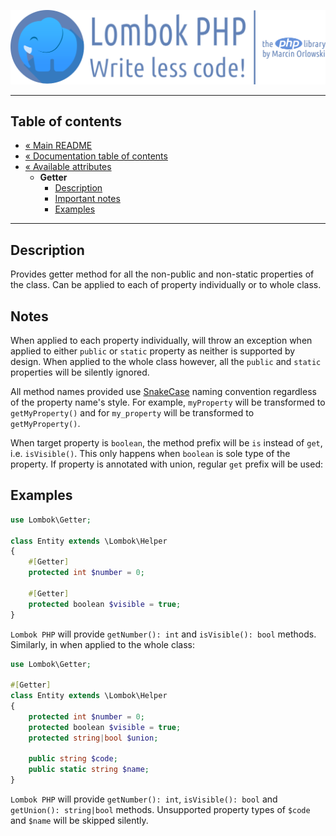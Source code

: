 ![Lombok PHP](../../artwork/lombok-php-logo.png)

---

## Table of contents ##

* [« Main README](../../README.md)
* [« Documentation table of contents](../README.md)
* [« Available attributes](README.md)
  * **Getter**
    * [Description](#description)
    * [Important notes](#notes)
    * [Examples](#examples)

---

## Description ##

Provides getter method for all the non-public and non-static properties of the class.
Can be applied to each of property individually or to whole class.

## Notes ##

When applied to each property individually, will throw an exception when applied to either `public`
or `static` property as neither is supported by design. When applied to the whole class however,
all the `public` and `static` properties will be silently ignored.

All method names provided use [SnakeCase](https://en.wikipedia.org/wiki/Snake_case) naming
convention regardless of the property name's style. For example, `myProperty` will be transformed to
`getMyProperty()` and for `my_property` will be transformed to `getMyProperty()`.

When target property is `boolean`, the method prefix will be `is` instead of `get`,
i.e. `isVisible()`. This only happens when `boolean` is sole type of the property. If property is
annotated with union, regular `get` prefix will be used:

## Examples ##

```php
use Lombok\Getter;

class Entity extends \Lombok\Helper
{
    #[Getter]
    protected int $number = 0;
    
    #[Getter]
    protected boolean $visible = true;
}
```

`Lombok PHP` will provide `getNumber(): int` and `isVisible(): bool` methods. Similarly,
in when applied to the whole class:

```php
use Lombok\Getter;

#[Getter]
class Entity extends \Lombok\Helper
{
    protected int $number = 0;
    protected boolean $visible = true;
    protected string|bool $union;
    
    public string $code;
    public static string $name;
}
```

`Lombok PHP` will provide `getNumber(): int`, `isVisible(): bool` and `getUnion(): string|bool`
methods. Unsupported property types of `$code` and `$name` will be skipped silently.

